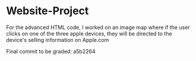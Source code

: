 # Website-Project
For the advanced HTML code, I worked on an image map where if the user clicks on one of the three apple devices, they will be directed to the device's selling information on Apple.com

Final commit to be graded: a5b2264

